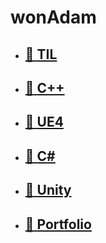 <h1 id="cover-heading">
  wonAdam
</h1>

- ## [:open_file_folder: **TIL**](/TIL/)

- ## [:open_file_folder: **C++**](/Cpp/)

- ## [:open_file_folder: **UE4**](/UE4/)

- ## [:open_file_folder: **C#**](/CSharp/)

- ## [:open_file_folder: **Unity**](/Unity/)

- ## [:open_file_folder: **Portfolio**](/Portfolio/)

